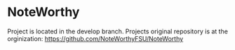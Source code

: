 # NoteWorthy
Project is located in the develop branch.
Projects original repository is at the orginization: https://github.com/NoteWorthyFSU/NoteWorthy
